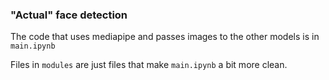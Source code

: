 ### "Actual" face detection

The code that uses mediapipe and passes images to the other models is in `main.ipynb`

Files in `modules` are just files that make `main.ipynb` a bit more clean.
